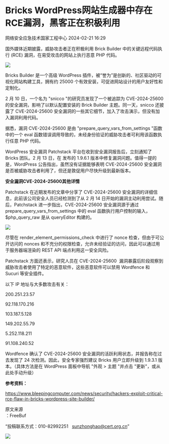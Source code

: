 #  Bricks WordPress网站生成器中存在RCE漏洞，黑客正在积极利用   
 网络安全应急技术国家工程中心   2024-02-21 16:29  
  
国外媒体近期披露，威胁攻击者正在积极利用 Brick Builder 中的关键远程代码执行 (RCE) 漏洞，在易受攻击的网站上执行恶意 PHP 代码。  
  
![](https://mmbiz.qpic.cn/mmbiz_jpg/qq5rfBadR3ibBuKIUdttRjFicHgjHBgx2TLibze92RhnkvKpgkIZOxoY1KpxD70YCGTFADBxAOpRw1eTzzNUcAI6Q/640?wx_fmt=jpeg&from=appmsg&wxfrom=13&tp=wxpic "")  
  
Bricks Builder 是一个高级 WordPress 插件，被“誉为”是创新的、社区驱动的可视化网站构建工具，拥有约 25000 个有效安装，可促进网站设计的用户友好性和定制化。  
  
2 月 10 日，一个名为 "snicco "的研究员发现了一个被追踪为 CVE-2024-25600 的安全漏洞，影响了以默认配置安装的 Brick Builder 主题。同一天，snicco 还披露了 CVE-2024-25600 安全漏洞的一些其它细节，加入了攻击演示，但没有加入漏洞利用代码。  
  
据悉，漏洞 CVE-2024-25600 是由 "prepare_query_vars_from_settings "函数中的一个 eval 函数错误调用导致的，未经身份验证的威胁攻击者可利用该函数执行任意 PHP 代码。  
  
WordPress 安全漏洞 Patchstack 平台在收到安全漏洞报告后，立刻通知了 Bricks 团队。2 月 13 日，在 发布的 1.9.6.1 版本中修复漏洞问题。值得一提的是，WordPress 公告指出，虽然没有证据能够表明 CVE-2024-25600 安全漏洞是否被威胁攻击者利用了，但还是敦促用户尽快升级到最新版本。  
  
**安全漏洞CVE-2024-25600其他详情**  
  
Patchstack 在近期发布的文章中分享了 CVE-2024-25600 安全漏洞的详细信息，此前该公司安全人员已经检测到了从 2 月 14 日开始的漏洞主动利用尝试。随后，Patchstack 进一步指出，CVE-2024-25600 安全漏洞源于通过 prepare_query_vars_from_settings 中的 eval 函数执行用户控制的输入，$php_query_raw 是从 queryEditor 构建的。  
  
![](https://mmbiz.qpic.cn/mmbiz_jpg/qq5rfBadR3ibBuKIUdttRjFicHgjHBgx2ThicPZJLpuGUBUdkBTtZtGib9ya8NkPkvXkE7YapXfrgAHAuEnJCnIQmw/640?wx_fmt=jpeg&from=appmsg&tp=wxpic&wxfrom=5&wx_lazy=1&wx_co=1 "")  
  
尽管在 render_element_permissions_check 中进行了 nonce 检查，但由于可公开访问的 nonces 和不充分的权限检查，允许未经验证的访问，因此可以通过用于服务器端渲染的 REST API 端点利用这一安全风险。  
  
Patchstack 方面还表示，研究人员在 CVE-2024-25600  漏洞暴露后阶段观察到威胁攻击者使用了特定的恶意软件，这些恶意软件可以禁用 Wordfence 和 Sucuri 等安全插件。  
  
以下 IP 地址与大多数攻击有关：  
  
200.251.23.57  
  
92.118.170.216  
  
103.187.5.128  
  
149.202.55.79  
  
5.252.118.211  
  
91.108.240.52  
  
Wordfence 确认了 CVE-2024-25600 安全漏洞的活跃利用状态，并报告称在过去发现了 24 次检测。因此，安全专家强烈建议 Bricks 用户立即升级到 1.9.3.1 版本。（具体方法是在 WordPress 面板中导航 "外观 > 主题 "并点击 "更新"，或从此处手动升级）  
  
**参考资料：**  
  
https://www.bleepingcomputer.com/news/security/hackers-exploit-critical-rce-flaw-in-bricks-wordpress-site-builder/  
  
  
  
原文来源  
：FreeBuf  
  
“投稿联系方式：010-82992251   sunzhonghao@cert.org.cn”  
  
![](https://mmbiz.qpic.cn/mmbiz_jpg/GoUrACT176n1NvL0JsVSB8lNDX2FCGZjW0HGfDVnFao65ic4fx6Rv4qylYEAbia4AU3V2Zz801UlicBcLeZ6gS6tg/640?wx_fmt=jpeg&wxfrom=5&wx_lazy=1&wx_co=1 "")  
  
  
